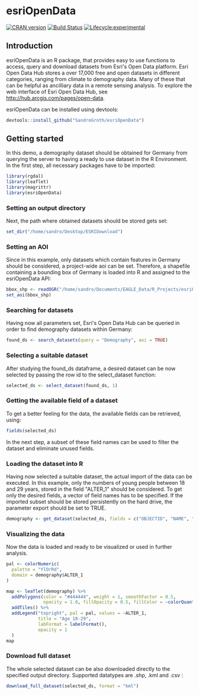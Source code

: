 # esriOpenData

[![CRAN version](https://www.r-pkg.org/badges/version/esriOpenData)](https://CRAN.R-project.org/package=esriOpenData)
[![Build Status](https://travis-ci.org/SandroGroth/esriOpenData.svg?branch=master)](https://travis-ci.org//SandroGroth/esriOpenData)
[![Lifecycle:experimental](https://img.shields.io/badge/lifecycle-experimental-orange.svg)](https://www.tidyverse.org/lifecycle/#experimental)

## Introduction

esriOpenData is an R package, that provides easy to use functions to access, query and download datasets from Esri's Open Data platform. Esri Open Data Hub stores a over 17,000 free and open datasets in different categories, ranging from climate to demography data. Many of these that can be helpful as ancilliary data in a remote sensing analysis. To explore the web interface of Esri Open Data Hub, see <http://hub.arcgis.com/pages/open-data>.

esriOpenData can be installed using devtools:

```R
devtools::install_github("SandroGroth/esriOpenData")
```

## Getting started

In this demo, a demography dataset should be obtained for Germany from querying the server to having a ready to use dataset in the R Environment. In the first step, all necessary packages have to be imported:

```R
library(rgdal)
library(leaflet)
library(magrittr)
library(esriOpenData)
```

### Setting an output directory

Next, the path where obtained datasets should be stored gets set:

```R
set_dir("/home/sandro/Desktop/ESRIDownload")
```

### Setting an AOI

Since in this example, only datasets which contain features in Germany should be considered, a project-wide aoi can be set. Therefore, a shapefile containing a bounding box of Germany is loaded into R and assigned to the esriOpenData API:

```R
bbox_shp <- readOGR("/home/sandro/Documents/EAGLE_Data/R_Projects/esriOpenData/examples/data/germany_bbox.shp")
set_aoi(bbox_shp)
```

### Searching for datasets

Having now all parameters set, Esri's Open Data Hub can be queried in order to find demography datasets within Germany:

```R
found_ds <- search_datasets(query = "Demography", aoi = TRUE)
```

### Selecting a suitable dataset

After studying the found_ds dataframe, a desired dataset can be now selected by passing the row id to the select_dataset function:

```R
selected_ds <- select_dataset(found_ds, 1)
```

### Getting the available field of a dataset

To get a better feeling for the data, the available fields can be retrieved, using:

```R
fields(selected_ds)
```

In the next step, a subset of these field names can be used to filter the dataset and eliminate unused fields.

### Loading the dataset into R

Having now selected a suitable dataset, the actual import of the data can be executed. In this example, only the numbers of young people between 18 and 29 years, stored in the field "ALTER_1" should be considered. To get only the desired fields, a vector of field names has to be specified. If the imported subset should be stored persistently on the hard drive, the parameter export should be set to TRUE.

```R
demography <- get_dataset(selected_ds, fields = c("OBJECTID", "NAME", "DES", "ALTER_1"))
```

### Visualizing the data

Now the data is loaded and ready to be visualized or used in further analysis.
```R
pal <- colorNumeric(
  palette = "YlOrRd",
  domain = demography$ALTER_1
)

map <- leaflet(demography) %>%
  addPolygons(color = "#444444", weight = 1, smoothFactor = 0.5,
              opacity = 1.0, fillOpacity = 0.5, fillColor = ~colorQuantile("YlOrRd", ALTER_1)(ALTER_1)) %>%
  addTiles() %>%
  addLegend("topright", pal = pal, values = ~ALTER_1,
            title = "Age 18-29",
            labFormat = labelFormat(),
            opacity = 1
  )
map
```

### Download full dataset

The whole selected dataset can be also downloaded directly to the specified output directory. Supported datatypes are .shp, .kml and .csv :
```R
download_full_dataset(selected_ds, format = "kml")
```

